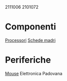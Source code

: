 2111006
2101072
# Componenti
[Processori](componenti/processori.md)
[Schede madri](componenti/schede_madri.md)
# Periferiche
[Mouse](periferiche/mouse.md)
Elettronica Padovana
